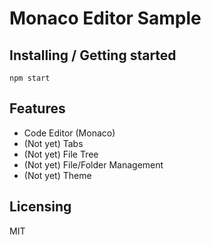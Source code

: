 # Monaco Editor Sample


## Installing / Getting started

```shell
npm start 
```

## Features

- Code Editor (Monaco)
- (Not yet) Tabs
- (Not yet) File Tree
- (Not yet) File/Folder Management
- (Not yet) Theme

## Licensing

MIT
